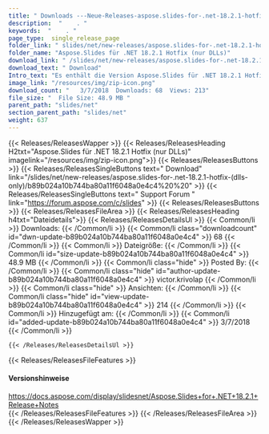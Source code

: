```yaml
---
title: " Downloads ---Neue-Releases-aspose.slides-for-.net-18.2.1-hotfix-(nur-dlls) . "
description:  "    . " 
keywords:  "    . " 
page_type:  single_release_page
folder_link: " slides/net/new-releases/aspose.slides-for-.net-18.2.1-hotfix-(dlls-only)/"
folder_name: "Aspose.Slides für .NET 18.2.1 Hotfix (nur DLLs)"
download_link: " /slides/net/new-releases/aspose.slides-for-.net-18.2.1-hotfix-(dlls-only)/b89b024a10b744ba80a11f6048a0e4c4"
download_text: " Download"
Intro_text: "Es enthält die Version Aspose.Slides für .NET 18.2.1 Hotfix (nur DLLs)."
image_link: "/resources/img/zip-icon.png"
download_count: "   3/7/2018  Downloads: 68  Views: 213"
file_size: "  File Size: 48.9 MB "
parent_path: "slides/net"
section_parent_path: "slides/net"
weight: 637
---
```


{{< Releases/ReleasesWapper >}}
  {{< Releases/ReleasesHeading H2txt="Aspose.Slides für .NET 18.2.1 Hotfix (nur DLLs)" imagelink="/resources/img/zip-icon.png">}}
  {{< Releases/ReleasesButtons >}}
    {{< Releases/ReleasesSingleButtons text=" Download" link="/slides/net/new-releases/aspose.slides-for-.net-18.2.1-hotfix-(dlls-only)/b89b024a10b744ba80a11f6048a0e4c4%20%20" >}}
    {{< Releases/ReleasesSingleButtons text=" Support Forum " link="https://forum.aspose.com/c/slides" >}}
  {{< Releases/ReleasesButtons >}}
  {{< Releases/ReleasesFileArea >}}
    {{< Releases/ReleasesHeading h4txt="Dateidetails">}}
    {{< Releases/ReleasesDetailsUl >}}
            {{< Common/li >}} Downloads: {{< /Common/li >}}
      {{< Common/li class="downloadcount" id="dwn-update-b89b024a10b744ba80a11f6048a0e4c4" >}} 68 {{< /Common/li >}}
      {{< Common/li >}} Dateigröße: {{< /Common/li >}}
      {{< Common/li id="size-update-b89b024a10b744ba80a11f6048a0e4c4" >}} 48.9 MB {{< /Common/li >}} 
      {{< Common/li  class="hide" >}} Posted By: {{< /Common/li >}} 
      {{< Common/li class="hide" id="author-update-b89b024a10b744ba80a11f6048a0e4c4" >}} victor.krivolap {{< /Common/li >}}
      {{< Common/li class="hide" >}} Ansichten: {{< /Common/li >}}
      {{< Common/li class="hide" id="view-update-b89b024a10b744ba80a11f6048a0e4c4" >}} 214 {{< /Common/li >}}
      {{< Common/li >}} Hinzugefügt am: {{< /Common/li >}}
      {{< Common/li id="added-update-b89b024a10b744ba80a11f6048a0e4c4" >}} 3/7/2018 {{< /Common/li >}} 

    {{< /Releases/ReleasesDetailsUl >}}

  {{< Releases/ReleasesFileFeatures >}}
      <h4>Versionshinweise</h4><div> <a href="https://docs.aspose.com/display/slidesnet/Aspose.Slides+for+.NET+18.2.1+Release+Notes">https://docs.aspose.com/display/slidesnet/Aspose.Slides+for+.NET+18.2.1+Release+Notes</a></div>
  {{< /Releases/ReleasesFileFeatures >}}
 {{< /Releases/ReleasesFileArea >}}
{{< /Releases/ReleasesWapper >}}




